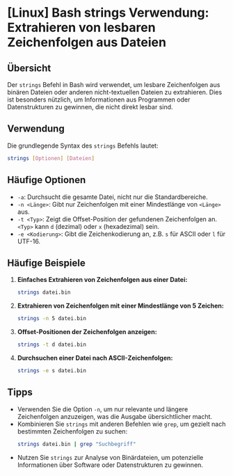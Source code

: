 # [Linux] Bash strings Verwendung: Extrahieren von lesbaren Zeichenfolgen aus Dateien

## Übersicht
Der `strings` Befehl in Bash wird verwendet, um lesbare Zeichenfolgen aus binären Dateien oder anderen nicht-textuellen Dateien zu extrahieren. Dies ist besonders nützlich, um Informationen aus Programmen oder Datenstrukturen zu gewinnen, die nicht direkt lesbar sind.

## Verwendung
Die grundlegende Syntax des `strings` Befehls lautet:

```bash
strings [Optionen] [Dateien]
```

## Häufige Optionen
- `-a`: Durchsucht die gesamte Datei, nicht nur die Standardbereiche.
- `-n <Länge>`: Gibt nur Zeichenfolgen mit einer Mindestlänge von `<Länge>` aus.
- `-t <Typ>`: Zeigt die Offset-Position der gefundenen Zeichenfolgen an. `<Typ>` kann `d` (dezimal) oder `x` (hexadezimal) sein.
- `-e <Kodierung>`: Gibt die Zeichenkodierung an, z.B. `s` für ASCII oder `l` für UTF-16.

## Häufige Beispiele

1. **Einfaches Extrahieren von Zeichenfolgen aus einer Datei:**
   ```bash
   strings datei.bin
   ```

2. **Extrahieren von Zeichenfolgen mit einer Mindestlänge von 5 Zeichen:**
   ```bash
   strings -n 5 datei.bin
   ```

3. **Offset-Positionen der Zeichenfolgen anzeigen:**
   ```bash
   strings -t d datei.bin
   ```

4. **Durchsuchen einer Datei nach ASCII-Zeichenfolgen:**
   ```bash
   strings -e s datei.bin
   ```

## Tipps
- Verwenden Sie die Option `-n`, um nur relevante und längere Zeichenfolgen anzuzeigen, was die Ausgabe übersichtlicher macht.
- Kombinieren Sie `strings` mit anderen Befehlen wie `grep`, um gezielt nach bestimmten Zeichenfolgen zu suchen:
  ```bash
  strings datei.bin | grep "Suchbegriff"
  ```
- Nutzen Sie `strings` zur Analyse von Binärdateien, um potenzielle Informationen über Software oder Datenstrukturen zu gewinnen.